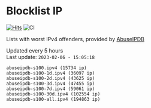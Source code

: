 # Blocklist IP

[![Hits](https://hits.seeyoufarm.com/api/count/incr/badge.svg?url=https%3A%2F%2Fgithub.com%2Fborestad%2Fblocklist-ip%2F&count_bg=%2379C83D&title_bg=%23555555&icon=&icon_color=%23E7E7E7&title=hits&edge_flat=false)](https://hits.seeyoufarm.com)  ![CI](https://img.shields.io/github/workflow/status/borestad/blocklist-ip/CI?style=flat-square)

Lists with worst IPv4 offenders, provided by [AbuseIPDB](https://www.abuseipdb.com/)

<!-- FOOTER-PLACEHOLDER -->
Updated every 5 hours<br>
Last update: `2023-02-06 - 15:05:18`
```
abuseipdb-s100.ipv4 (15734 ip)
abuseipdb-s100-1d.ipv4 (36097 ip)
abuseipdb-s100-2d.ipv4 (43625 ip)
abuseipdb-s100-3d.ipv4 (47455 ip)
abuseipdb-s100-7d.ipv4 (59061 ip)
abuseipdb-s100-30d.ipv4 (102554 ip)
abuseipdb-s100-all.ipv4 (194863 ip)
```
